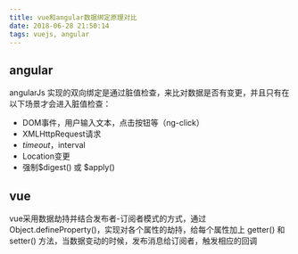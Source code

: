 ```yaml
---
title: vue和angular数据绑定原理对比
date: 2018-06-28 21:50:14
tags: vuejs, angular
---
```


<!-- more -->

## angular
angularJs 实现的双向绑定是通过脏值检查，来比对数据是否有变更，并且只有在以下场景才会进入脏值检查：
* DOM事件，用户输入文本，点击按钮等（ng-click）
* XMLHttpRequest请求
* $timeout，$interval
* Location变更
* 强制$digest() 或 $apply()

## vue
vue采用数据劫持并结合发布者-订阅者模式的方式，通过Object.defineProperty()，实现对各个属性的劫持，给每个属性加上 getter() 和 setter() 方法，当数据变动的时候，发布消息给订阅者，触发相应的回调